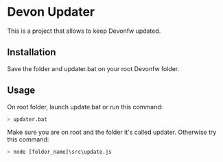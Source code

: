 # Devon Updater

This is a project that allows to keep Devonfw updated. 


## Installation

Save the folder and updater.bat on your root Devonfw folder. 

## Usage

On root folder, launch update.bat or run this command:

```bash
> updater.bat
```

Make sure you are on root and the folder it's called updater. Otherwise try this command: 

```bash
> node [folder_name]\src\update.js
```
